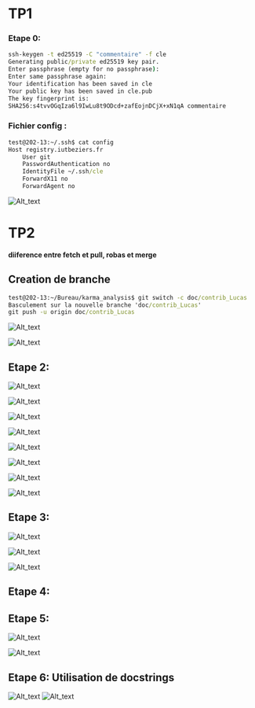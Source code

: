 # TP1

### Etape 0:

```cmd
ssh-keygen -t ed25519 -C "commentaire" -f cle
Generating public/private ed25519 key pair.
Enter passphrase (empty for no passphrase): 
Enter same passphrase again: 
Your identification has been saved in cle
Your public key has been saved in cle.pub
The key fingerprint is:
SHA256:s4tvvOGqIza6l9IwLu8t9ODcd+zafEojnDCjX+xN1qA commentaire
```
### Fichier config :

```cmd
test@202-13:~/.ssh$ cat config 
Host registry.iutbeziers.fr
	User git
	PasswordAuthentication no
	IdentityFile ~/.ssh/cle
	ForwardX11 no
	ForwardAgent no	
```
![Alt_text](../images/1.1.png)

# TP2
**diiference entre fetch et pull, robas et merge**
## Creation de branche

```cmd
test@202-13:~/Bureau/karma_analysis$ git switch -c doc/contrib_Lucas
Basculement sur la nouvelle branche 'doc/contrib_Lucas'
git push -u origin doc/contrib_Lucas
```
![Alt_text](../images/1.2.png)

![Alt_text](../images/1.3.png)

## Etape 2:
![Alt_text](../images/1.4.png)

![Alt_text](../images/1.5.png)

![Alt_text](../images/1.6.png)

![Alt_text](../images/1.7.png)

![Alt_text](../images/1.8.png)

![Alt_text](../images/1.9.png)

![Alt_text](../images/1.10.png)

![Alt_text](../images/1.11.png)

## Etape 3:
![Alt_text](../images/1.12.png)

![Alt_text](../images/1.13.png)

![Alt_text](../images/1.14.png)

## Etape 4:

## Etape 5:
![Alt_text](../images/1.15.png)

![Alt_text](../images/1.16.png)

## Etape 6: Utilisation de docstrings
![Alt_text](../images/1.17.png)
![Alt_text](../images/1.18.png)

